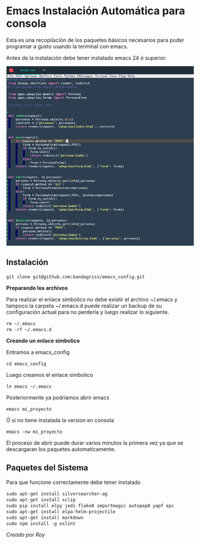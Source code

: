 # Emacs Instalación Automática para consola  #

Esta es una recopilación de los paquetes básicos necesarios para poder programar a gusto usando la terminal con emacs.

Antes de la instalación debe tener instalado emacs 24 ó superior.

![Prueba Python](captura.png)

## Instalación  ##

    git clone git@github.com:bandagriss/emacs_config.git
    
**Preparando los archivos**

Para realizar el enlace simbolico no debe existir el archivo ~/.emacs y tampoco la carpeta ~/.emacs.d puede realizar un backup  de su configuración actual para no perderla y luego realizar lo siguiente.

    rm ~/.emacs
    rm -rf ~/.emacs.d
    
**Creando un enlace simbolico**

Entramos a emacs_config

    cd emacs_config
    
Luego creamos el enlace simbolico

    ln emacs ~/.emacs
    
Posteriormente ya podriamos abrir emacs 

    emacs mi_proyecto
    
Ó si no tiene instalada la version en consola

    emacs -nw mi_proyecto
    
El proceso de abrir puede durar varios minutos la primera vez ya que se descargaran los paquetes automaticamente.

## Paquetes del Sistema ##

Para que funcione correctamente debe tener instalado 

    sudo apt-get install silversearcher-ag
    sudo apt-get install xclip
    sudo pip install elpy jedi flake8 importmagic autopep8 yapf epc
    sudo apt-get install elpa-helm-projectile
    sudo apt-get install markdown
    sudo npm install -g eslint
    
*Creado por Roy*
